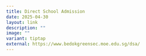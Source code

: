 ```yaml
---
title: Direct School Admission
date: 2025-04-30
layout: link
description: ""
image: ""
variant: tiptap
external: https://www.bedokgreensec.moe.edu.sg/dsa/
---
```

